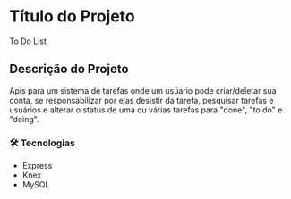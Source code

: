 # Título do Projeto

To Do List

## Descrição do Projeto
Apis para um sistema de tarefas onde um usúario pode criar/deletar sua conta, 
se responsabilizar por elas desistir da tarefa, pesquisar tarefas e usuários
e alterar o status de uma ou várias tarefas para "done", "to do" e "doing".

### 🛠 Tecnologias
* Express
* Knex
* MySQL